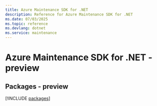 ```yaml
---
title: Azure Maintenance SDK for .NET
description: Reference for Azure Maintenance SDK for .NET
ms.date: 07/03/2025
ms.topic: reference
ms.devlang: dotnet
ms.service: maintenance
---
```

# Azure Maintenance SDK for .NET - preview
## Packages - preview
[!INCLUDE [packages](maintenance-index.md)]